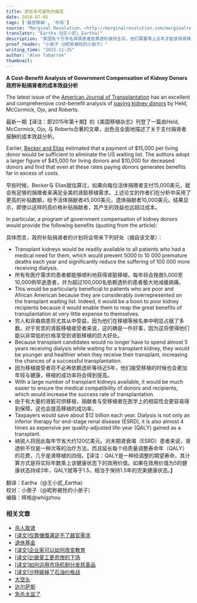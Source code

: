 ```yaml
---
title: 那些本可避免的痛苦
date: 2016-07-05
tags: ['器官移植', '市场']
source: "Marginal Revolution，<http://marginalrevolution.com/marginalrevolution/2015/11/a-cost-bene%EF%AC%81t-analysis-of-government-compensation-of-kidney-donors.html>"
translator: "Eartha（@王小贰\_Eartha)"
description: "美国有十万多名肾病患者依靠透析维持生存，他们需要等上五年才能获得肾移植的机会，每年5000-10000名患者因等不到肾而死亡，同时，纳税人每年为这支庞大的透析队伍负担一百多亿美元，一项研究发现，只须拿出其中一个零头去补贴捐肾者，即可避免这些痛苦和死亡。"
proof_reader: "小册子（@昵称被抢的小册子）"
writing_time: "2015-11-25"
author: "Alex Tabarrok"
thumbnail:
---
```


**A Cost-Beneﬁt Analysis of Government Compensation of Kidney Donors**  
**政府补贴捐肾者的成本效益分析**

The latest issue of the [American Journal of Transplantation](http://onlinelibrary.wiley.com/doi/10.1111/ajt.13490/abstract) has an excellent and comprehensive cost-benefit analysis of [paying kidney donors](http://onlinelibrary.wiley.com/doi/10.1111/ajt.13490/abstract) by Held, McCormick, Ojo, and Roberts.

最新一期【译注：即2015年第十期】的《美国移植杂志》刊登了一篇由Held, McCormick, Ojo, 与 Roberts合著的文章，出色且全面地描述了关于支付捐肾者报酬的成本效益分析。

Earlier, [Becker and Elias](http://www.jstor.org/stable/30033732) estimated that a payment of $15,000 per living donor would be sufficient to eliminate the US waiting list. The authors adopt a larger figure of $45,000 for living donors and $10,000 for deceased donors and find that even at these rates paying donors generates benefits far in excess of costs.

早些时候，Becker与 Elias就估算过，如果向每位活体捐赠者支付15,000美元，就会有足够的捐赠者来满足全美的肾脏移植需求。上述论文的作者们在分析中采用了更高的补贴数额，给予活体捐献者45,000美元，遗体捐献者10,000美元。结果显示，即使以这样的高价格补贴捐献者，其产生的效益也远超过成本。

In particular, a program of government compensation of kidney donors would provide the following benefits (quoting from the article):

具体而言，政府补贴捐肾者的计划将会带来下列好处（摘自该文章）：

* Transplant kidneys would be readily available to all patients who had a medical need for them, which would prevent 5000 to 10 000 premature deaths each year and significantly reduce the suffering of 100 000 more receiving dialysis.
* 所有有医疗需求的患者都能够顺利地获得肾脏移植，每年将会挽救5,000至10,000例早逝患者，并为超过100,000名依赖透析的患者极大地减缓病痛。
* This would be particularly beneficial to patients who are poor and African American because they are considerably overrepresented on the transplant waiting list. Indeed, it would be a boon to poor kidney recipients because it would enable them to reap the great benefits of transplantation at very little expense to themselves.
* 穷人和非裔病患将尤其从中受益，因为他们在移植等候名单中明显占据了多数。对于贫苦的肾脏移植接受者来说，这的确是一件好事，因为这将使得他们能以非常低的价格享受到肾脏移植的巨大好处。
* Because transplant candidates would no longer have to spend almost 5 years receiving dialysis while waiting for a transplant kidney, they would be younger and healthier when they receive their transplant, increasing the chances of a successful transplantation.
* 因为移植接受者将不必再依赖透析等待近5年，他们接受移植的时候也会更加年轻与健康，移植的成功率将会得到提高。
* With a large number of transplant kidneys available, it would be much easier to ensure the medical compatibility of donors and recipients, which would increase the success rate of transplantation.
* 由于有大量的肾脏可供移植，捐献者与受移植者在医学上的相容性会更容易得到保障，这也会提高移植的成功率。
* Taxpayers would save about $12 billion each year. Dialysis is not only an inferior therapy for end-stage renal disease (ESRD), it is also almost 4 times as expensive per quality-adjusted life-year (QALY) gained as a transplant.
* 纳锐人将因此每年节省大约120亿美元。对末期肾衰竭（ESRD）患者来说，肾透析不仅是一种次等的治疗方法，而且延长每个经质量调整寿命年（QALY）的花费，几乎是肾移植的四倍。【译注：QALY是一种经调整的期望寿命，其计算方式是将实际年数乘上该健康状态下的效用价值。如果在效用价值为5的健康状态持续3年，QALY就等于1.5，相当于保持1.5年的完美健康状态。】

翻译：Eartha（@王小贰\_Eartha)  
校对：小册子（@昵称被抢的小册子）  
编辑：辉格@whigzhou


### 相关文章

* [杀人取肾](https://headsalon.org/archives/7038.html "杀人取肾")
* [[译文]仅靠慷慨满足不了器官需求](https://headsalon.org/archives/6552.html "[译文]仅靠慷慨满足不了器官需求")
* [退休基金](https://headsalon.org/archives/7795.html "退休基金")
* [[译文]企业家可以如何改变教育](https://headsalon.org/archives/7525.html "[译文]企业家可以如何改变教育")
* [[译文]比做童工更悲惨的下场](https://headsalon.org/archives/7520.html "[译文]比做童工更悲惨的下场")
* [[译文]如何运用市场机制分发慈善品](https://headsalon.org/archives/7363.html "[译文]如何运用市场机制分发慈善品")
* [[译文]沙特输掉了石油价格战](https://headsalon.org/archives/7249.html "[译文]沙特输掉了石油价格战")
* [大空头](https://headsalon.org/archives/7195.html "大空头")
* [达尔萨斯](https://headsalon.org/archives/7156.html "达尔萨斯")
* [急杀太监了](https://headsalon.org/archives/7138.html "急杀太监了")
